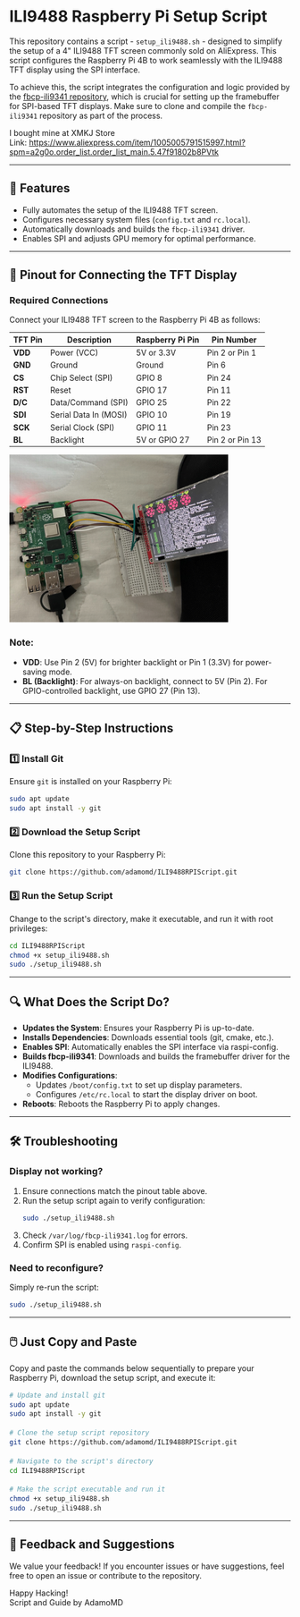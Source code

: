 
# ILI9488 Raspberry Pi Setup Script

This repository contains a script - `setup_ili9488.sh` - designed to simplify the setup of a 4" ILI9488 TFT screen commonly sold on AliExpress. This script configures the Raspberry Pi 4B to work seamlessly with the ILI9488 TFT display using the SPI interface.

To achieve this, the script integrates the configuration and logic provided by the [fbcp-ili9341 repository](https://github.com/juj/fbcp-ili9341.git), which is crucial for setting up the framebuffer for SPI-based TFT displays. Make sure to clone and compile the `fbcp-ili9341` repository as part of the process.


I bought mine at XMKJ Store  
Link: https://www.aliexpress.com/item/1005005791515997.html?spm=a2g0o.order_list.order_list_main.5.47f91802b8PVtk

---

## 📌 Features

- Fully automates the setup of the ILI9488 TFT screen.
- Configures necessary system files (`config.txt` and `rc.local`).
- Automatically downloads and builds the `fbcp-ili9341` driver.
- Enables SPI and adjusts GPU memory for optimal performance.

---

## 🔌 Pinout for Connecting the TFT Display

### Required Connections
Connect your ILI9488 TFT screen to the Raspberry Pi 4B as follows:

| **TFT Pin** | **Description**       | **Raspberry Pi Pin** | **Pin Number** |
|-------------|-----------------------|-----------------------|----------------|
| **VDD**     | Power (VCC)           | 5V or 3.3V           | Pin 2 or Pin 1 |
| **GND**     | Ground                | Ground               | Pin 6          |
| **CS**      | Chip Select (SPI)     | GPIO 8               | Pin 24         |
| **RST**     | Reset                 | GPIO 17              | Pin 11         |
| **D/C**     | Data/Command (SPI)    | GPIO 25              | Pin 22         |
| **SDI**     | Serial Data In (MOSI) | GPIO 10              | Pin 19         |
| **SCK**     | Serial Clock (SPI)    | GPIO 11              | Pin 23         |
| **BL**      | Backlight             | 5V or GPIO 27        | Pin 2 or Pin 13 |

<img src="PinoutConnections.jpeg" alt="Pinout Connections illustrated" height="300">


### Note:
- **VDD**: Use Pin 2 (5V) for brighter backlight or Pin 1 (3.3V) for power-saving mode.
- **BL (Backlight)**: For always-on backlight, connect to 5V (Pin 2). For GPIO-controlled backlight, use GPIO 27 (Pin 13).

---

## 📋 Step-by-Step Instructions

### 1️⃣ Install Git

Ensure `git` is installed on your Raspberry Pi:

```bash
sudo apt update
sudo apt install -y git
```

### 2️⃣ Download the Setup Script
Clone this repository to your Raspberry Pi:
```bash
git clone https://github.com/adamomd/ILI9488RPIScript.git
```

### 3️⃣ Run the Setup Script
Change to the script's directory, make it executable, and run it with root privileges:
```bash
cd ILI9488RPIScript
chmod +x setup_ili9488.sh
sudo ./setup_ili9488.sh
```

---

## 🔍 What Does the Script Do?
- **Updates the System**: Ensures your Raspberry Pi is up-to-date.
- **Installs Dependencies**: Downloads essential tools (git, cmake, etc.).
- **Enables SPI**: Automatically enables the SPI interface via raspi-config.
- **Builds fbcp-ili9341**: Downloads and builds the framebuffer driver for the ILI9488.
- **Modifies Configurations**:
  - Updates `/boot/config.txt` to set up display parameters.
  - Configures `/etc/rc.local` to start the display driver on boot.
- **Reboots**: Reboots the Raspberry Pi to apply changes.

---

## 🛠️ Troubleshooting

### Display not working?
1. Ensure connections match the pinout table above.
2. Run the setup script again to verify configuration:
   ```bash
   sudo ./setup_ili9488.sh
   ```
3. Check `/var/log/fbcp-ili9341.log` for errors.
4. Confirm SPI is enabled using `raspi-config`.

### Need to reconfigure?
Simply re-run the script:
```bash
sudo ./setup_ili9488.sh
```

---

## 🖱️ Just Copy and Paste

Copy and paste the commands below sequentially to prepare your Raspberry Pi, download the setup script, and execute it:

```bash
# Update and install git
sudo apt update
sudo apt install -y git

# Clone the setup script repository
git clone https://github.com/adamomd/ILI9488RPIScript.git

# Navigate to the script's directory
cd ILI9488RPIScript

# Make the script executable and run it
chmod +x setup_ili9488.sh
sudo ./setup_ili9488.sh
```

---



## 🌟 Feedback and Suggestions
We value your feedback! If you encounter issues or have suggestions, feel free to open an issue or contribute to the repository.

Happy Hacking!  
Script and Guide by AdamoMD
